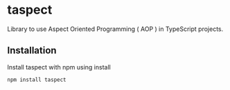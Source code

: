 # taspect
Library to use Aspect Oriented Programming ( AOP ) in TypeScript projects. 

## Installation
Install taspect with npm using install 

```
npm install taspect
```

